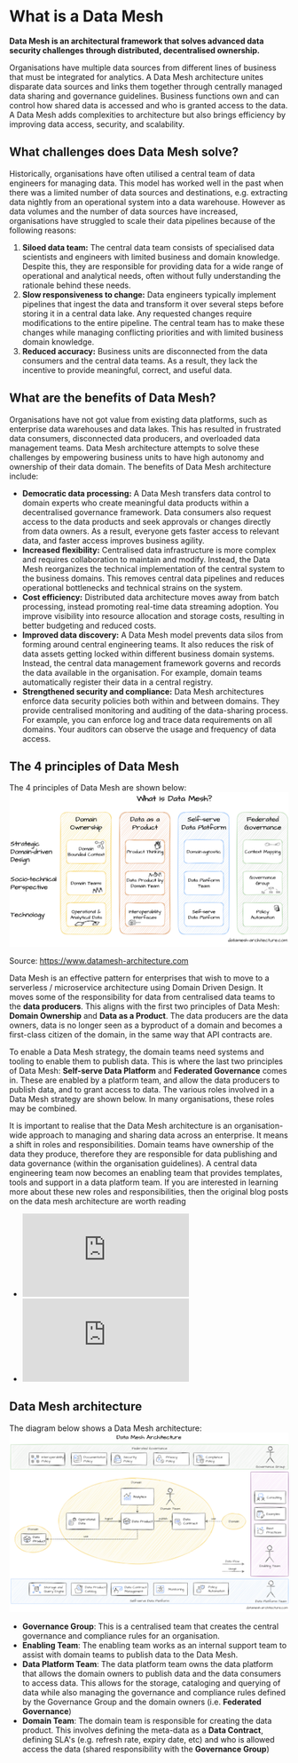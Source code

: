 # What is a Data Mesh

**Data Mesh is an architectural framework that solves advanced data security challenges through distributed, decentralised ownership.**  

Organisations have multiple data sources from different lines of business that must be integrated for analytics. A Data Mesh architecture unites disparate data sources and links them together through centrally managed data sharing and governance guidelines. Business functions own and can control how shared data is accessed and who is granted access to the data. A Data Mesh adds complexities to architecture but also brings efficiency by improving data access, security, and scalability.


## What challenges does Data Mesh solve?
Historically, organisations have often utilised a central team of data engineers for managing data. This model has worked well in the past when there was a limited number of data sources and destinations, e.g. extracting data nightly from an operational system into a data warehouse. However as data volumes and the number of data sources have increased, organisations have struggled to scale their data pipelines because of the following reasons:
1. **Siloed data team:** The central data team consists of specialised data scientists and engineers with limited business and domain knowledge. Despite this, they are responsible for providing data for a wide range of operational and analytical needs, often without fully understanding the rationale behind these needs.
2. **Slow responsiveness to change:** Data engineers typically implement pipelines that ingest the data and transform it over several steps before storing it in a central data lake. Any requested changes require modifications to the entire pipeline. The central team has to make these changes while managing conflicting priorities and with limited business domain knowledge.
3. **Reduced accuracy:** Business units are disconnected from the data consumers and the central data teams. As a result, they lack the incentive to provide meaningful, correct, and useful data.

## What are the benefits of Data Mesh?
Organisations have not got value from existing data platforms, such as enterprise data warehouses and data lakes. This has resulted in frustrated data consumers, disconnected data producers, and overloaded data management teams. Data Mesh architecture attempts to solve these challenges by empowering business units to have high autonomy and ownership of their data domain. The benefits of Data Mesh architecture include:
- **Democratic data processing:** A Data Mesh transfers data control to domain experts who create meaningful data products within a decentralised governance framework. Data consumers also request access to the data products and seek approvals or changes directly from data owners. As a result, everyone gets faster access to relevant data, and faster access improves business agility.
- **Increased flexibility:** Centralised data infrastructure is more complex and requires collaboration to maintain and modify. Instead, the Data Mesh reorganizes the technical implementation of the central system to the business domains. This removes central data pipelines and reduces operational bottlenecks and technical strains on the system.
- **Cost efficiency:** Distributed data architecture moves away from batch processing, instead promoting real-time data streaming adoption. You improve visibility into resource allocation and storage costs, resulting in better budgeting and reduced costs.
- **Improved data discovery:** A Data Mesh model prevents data silos from forming around central engineering teams. It also reduces the risk of data assets getting locked within different business domain systems. Instead, the central data management framework governs and records the data available in the organisation. For example, domain teams automatically register their data in a central registry.
- **Strengthened security and compliance:** Data Mesh architectures enforce data security policies both within and between domains. They provide centralised monitoring and auditing of the data-sharing process. For example, you can enforce log and trace data requirements on all domains. Your auditors can observe the usage and frequency of data access.

## The 4 principles of Data Mesh
The 4 principles of Data Mesh are shown below:  
![Data Mesh principles](images/4principles.png)

Source: https://www.datamesh-architecture.com

Data Mesh is an effective pattern for enterprises that wish to move to a serverless / microservice architecture using Domain Driven Design. It moves some of the responsibility for data from centralised data teams to the **data producers**. This aligns with the first two principles of Data Mesh: **Domain Ownership** and **Data as a Product**. The data producers are the data owners, data is no longer seen as a byproduct of a domain and becomes a first-class citizen of the domain, in the same way that API contracts are.

To enable a Data Mesh strategy, the domain teams need systems and tooling to enable them to publish data. This is where the last two principles of Data Mesh: **Self-serve Data Platform** and **Federated Governance** comes in. These are enabled by a platform team, and allow the data producers to publish data, and to grant access to data. The various roles involved in a Data Mesh strategy are shown below. In many organisations, these roles may be combined.

It is important to realise that the Data Mesh architecture is an organisation-wide approach to managing and sharing data across an enterprise. It means a shift in roles and responsibilities. Domain teams have ownership of the data they produce, therefore they are responsible for data publishing and data governance (within the organisation guidelines). A central data engineering team now becomes an enabling team that provides templates, tools and support in a data platform team. If you are interested in learning more about these new roles and responsibilities, then the original blog posts on the data mesh architecture are worth reading
- ![Monolithic Data Lake to Data Mesh](https://martinfowler.com/articles/data-monolith-to-mesh.html)
- ![Data Mesh Principles and Logical Architecture](https://martinfowler.com/articles/data-mesh-principles.html)

## Data Mesh architecture
The diagram below shows a Data Mesh architecture:  
![Data Mesh architecture](images/datamesh_arch.png)

- **Governance Group**: This is a centralised team that creates the central governance and compliance rules for an organisation.
- **Enabling Team**: The enabling team works as an internal support team to assist with domain teams to publish data to the Data Mesh.
- **Data Platform Team**: The data platform team owns the data platform that allows the domain owners to publish data and the data consumers to access data. This allows for the storage, cataloging and querying of data while also managing the governance and compliance rules defined by the Governance Group and the domain owners (i.e. **Federated Governance**)
- **Domain Team**: The domain team is responsible for creating the data product. This involves defining the meta-data as a **Data Contract**, defining SLA's (e.g. refresh rate, expiry date, etc) and who is allowed access the data (shared responsibility with the **Governance Group**)

